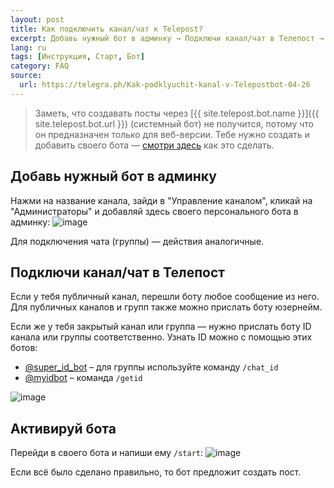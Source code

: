 ```yaml
---
layout: post
title: Как подключить канал/чат к Telepost?
excerpt: Добавь нужный бот в админку → Подключи канал/чат в Телепост → Активируй бота
lang: ru
tags: [Инструкция, Старт, Бот]
category: FAQ
source:
  url: https://telegra.ph/Kak-podklyuchit-kanal-v-Telepostbot-04-26
---
```


> Заметь, что создавать посты через [{{ site.telepost.bot.name }}]({{ site.telepost.bot.url }}) (системный бот) не получится, потому что он предназначен только для веб-версии. Тебе нужно создать и добавить своего бота — [смотри здесь](2019-04-26-personal-bot-for-telepost.md) как это сделать.

## Добавь нужный бот в админку

Нажми на название канала, зайди в "Управление каналом", кликай на "Администраторы" и добавляй здесь своего персонального бота в админку:
![image](https://user-images.githubusercontent.com/24430718/106523003-91be5d00-64f1-11eb-8191-660547d33a9c.png)

Для подключения чата (группы) — действия аналогичные.

## Подключи канал/чат в Телепост

Если у тебя публичный канал, перешли боту любое сообщение из него. Для публичных каналов и групп также можно прислать боту юзернейм.

Если же у тебя закрытый канал или группа — нужно прислать боту ID канала или группы соответственно. Узнать ID можно с помощью этих ботов:

* [@super_id_bot](https://t.me/super_id_bot) – для группы используйте команду `/chat_id`
* [@myidbot](https://t.me/myidbot) – команда `/getid`

![image](https://user-images.githubusercontent.com/24430718/106523817-be26a900-64f2-11eb-8396-f31931dc63f0.png)

## Активируй бота

Перейди в своего бота и напиши ему `/start`:
![image](https://user-images.githubusercontent.com/24430718/106523926-edd5b100-64f2-11eb-8600-408607e7346c.png)

Если всё было сделано правильно, то бот предложит создать пост.
